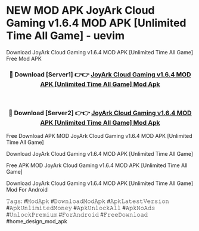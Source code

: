 # NEW MOD APK JoyArk Cloud Gaming v1.6.4 MOD APK [Unlimited Time All Game] - uevim
Download JoyArk Cloud Gaming v1.6.4 MOD APK [Unlimited Time All Game] Free Mod APK

<div align="center">
<h3>🔴 Download [Server1] 👉👉 <a href="https://apk-comot.site?title=JoyArk_Cloud_Gaming_v1.6.4_MOD_APK_[Unlimited_Time_All_Game]">JoyArk Cloud Gaming v1.6.4 MOD APK [Unlimited Time All Game] Mod Apk</a></h3><br>

<h3>🔴 Download [Server2] 👉👉 <a href="https://apk-comot.site?title=JoyArk_Cloud_Gaming_v1.6.4_MOD_APK_[Unlimited_Time_All_Game]">JoyArk Cloud Gaming v1.6.4 MOD APK [Unlimited Time All Game] Mod Apk</a></h3>
</div>


Free Download APK MOD JoyArk Cloud Gaming v1.6.4 MOD APK [Unlimited Time All Game]

Download JoyArk Cloud Gaming v1.6.4 MOD APK [Unlimited Time All Game] 

Free APK MOD JoyArk Cloud Gaming v1.6.4 MOD APK [Unlimited Time All Game] 

Download JoyArk Cloud Gaming v1.6.4 MOD APK [Unlimited Time All Game] Mod For Android

𝚃𝚊𝚐𝚜: #𝙼𝚘𝚍𝙰𝚙𝚔 #𝙳𝚘𝚠𝚗𝚕𝚘𝚊𝚍𝙼𝚘𝚍𝙰𝚙𝚔 #𝙰𝚙𝚔𝙻𝚊𝚝𝚎𝚜𝚝𝚅𝚎𝚛𝚜𝚒𝚘𝚗 #𝙰𝚙𝚔𝚄𝚗𝚕𝚒𝚖𝚒𝚝𝚎𝚍𝙼𝚘𝚗𝚎𝚢 #𝙰𝚙𝚔𝚄𝚗𝚕𝚘𝚌𝚔𝙰𝚕𝚕 #𝙰𝚙𝚔𝙽𝚘𝙰𝚍𝚜 #𝚄𝚗𝚕𝚘𝚌𝚔𝙿𝚛𝚎𝚖𝚒𝚞𝚖 #𝙵𝚘𝚛𝙰𝚗𝚍𝚛𝚘𝚒𝚍 #𝙵𝚛𝚎𝚎𝙳𝚘𝚠𝚗𝚕𝚘𝚊𝚍 #home_design_mod_apk